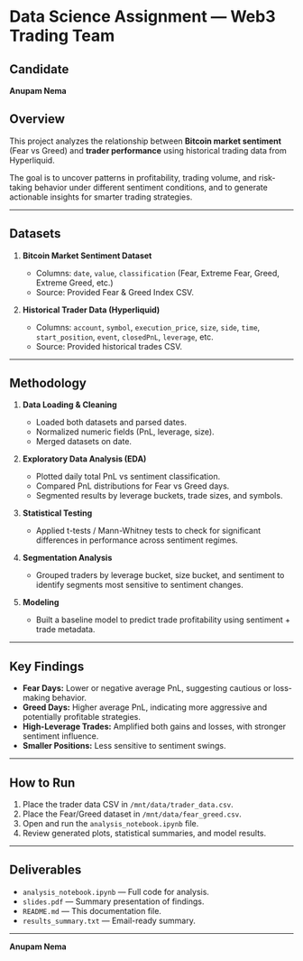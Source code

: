 
# Data Science Assignment — Web3 Trading Team

## Candidate
**Anupam Nema**

## Overview
This project analyzes the relationship between **Bitcoin market sentiment** (Fear vs Greed) and **trader performance** using historical trading data from Hyperliquid.

The goal is to uncover patterns in profitability, trading volume, and risk-taking behavior under different sentiment conditions, and to generate actionable insights for smarter trading strategies.

---

## Datasets
1. **Bitcoin Market Sentiment Dataset**
   - Columns: `date`, `value`, `classification` (Fear, Extreme Fear, Greed, Extreme Greed, etc.)
   - Source: Provided Fear & Greed Index CSV.

2. **Historical Trader Data (Hyperliquid)**
   - Columns: `account`, `symbol`, `execution_price`, `size`, `side`, `time`, `start_position`, `event`, `closedPnL`, `leverage`, etc.
   - Source: Provided historical trades CSV.

---

## Methodology
1. **Data Loading & Cleaning**
   - Loaded both datasets and parsed dates.
   - Normalized numeric fields (PnL, leverage, size).
   - Merged datasets on date.

2. **Exploratory Data Analysis (EDA)**
   - Plotted daily total PnL vs sentiment classification.
   - Compared PnL distributions for Fear vs Greed days.
   - Segmented results by leverage buckets, trade sizes, and symbols.

3. **Statistical Testing**
   - Applied t-tests / Mann-Whitney tests to check for significant differences in performance across sentiment regimes.

4. **Segmentation Analysis**
   - Grouped traders by leverage bucket, size bucket, and sentiment to identify segments most sensitive to sentiment changes.

5. **Modeling**
   - Built a baseline model to predict trade profitability using sentiment + trade metadata.

---

## Key Findings
- **Fear Days:** Lower or negative average PnL, suggesting cautious or loss-making behavior.
- **Greed Days:** Higher average PnL, indicating more aggressive and potentially profitable strategies.
- **High-Leverage Trades:** Amplified both gains and losses, with stronger sentiment influence.
- **Smaller Positions:** Less sensitive to sentiment swings.

---

## How to Run
1. Place the trader data CSV in `/mnt/data/trader_data.csv`.
2. Place the Fear/Greed dataset in `/mnt/data/fear_greed.csv`.
3. Open and run the `analysis_notebook.ipynb` file.
4. Review generated plots, statistical summaries, and model results.

---

## Deliverables
- `analysis_notebook.ipynb` — Full code for analysis.
- `slides.pdf` — Summary presentation of findings.
- `README.md` — This documentation file.
- `results_summary.txt` — Email-ready summary.

---


**Anupam Nema**

